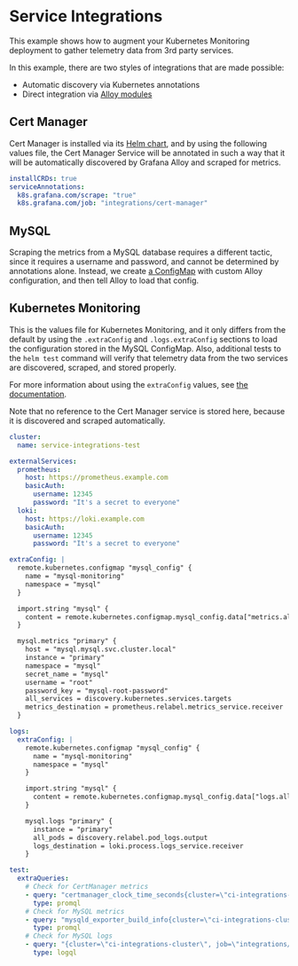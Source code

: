 # Service Integrations

This example shows how to augment your Kubernetes Monitoring deployment to gather telemetry data from 3rd party services.

In this example, there are two styles of integrations that are made possible:

-   Automatic discovery via Kubernetes annotations
-   Direct integration via [Alloy modules](https://grafana.com/docs/alloy/latest/concepts/modules/)

## Cert Manager

Cert Manager is installed via its [Helm chart](https://cert-manager.io/docs/installation/helm/), and by using the
following values file, the Cert Manager Service will be annotated in such a way that it will be automatically discovered
by Grafana Alloy and scraped for metrics.

```yaml
installCRDs: true
serviceAnnotations:
  k8s.grafana.com/scrape: "true"
  k8s.grafana.com/job: "integrations/cert-manager"
```

## MySQL

Scraping the metrics from a MySQL database requires a different tactic, since it requires a username and password, and
cannot be determined by annotations alone. Instead, we create [a ConfigMap](mysql-config.yaml) with custom Alloy configuration, and
then tell Alloy to load that config.

## Kubernetes Monitoring

This is the values file for Kubernetes Monitoring, and it only differs from the default by using the `.extraConfig` and
`.logs.extraConfig` sections to load the configuration stored in the MySQL ConfigMap. Also, additional tests to the
`helm test` command will verify that telemetry data from the two services are discovered, scraped, and stored properly.

For more information about using the `extraConfig` values, see [the documentation](../../UsingExtraConfig.md).

Note that no reference to the Cert Manager service is stored here, because it is discovered and scraped automatically.

```yaml
cluster:
  name: service-integrations-test

externalServices:
  prometheus:
    host: https://prometheus.example.com
    basicAuth:
      username: 12345
      password: "It's a secret to everyone"
  loki:
    host: https://loki.example.com
    basicAuth:
      username: 12345
      password: "It's a secret to everyone"

extraConfig: |
  remote.kubernetes.configmap "mysql_config" {
    name = "mysql-monitoring"
    namespace = "mysql"
  }

  import.string "mysql" {
    content = remote.kubernetes.configmap.mysql_config.data["metrics.alloy"]
  }

  mysql.metrics "primary" {
    host = "mysql.mysql.svc.cluster.local"
    instance = "primary"
    namespace = "mysql"
    secret_name = "mysql"
    username = "root"
    password_key = "mysql-root-password"
    all_services = discovery.kubernetes.services.targets
    metrics_destination = prometheus.relabel.metrics_service.receiver
  }

logs:
  extraConfig: |
    remote.kubernetes.configmap "mysql_config" {
      name = "mysql-monitoring"
      namespace = "mysql"
    }

    import.string "mysql" {
      content = remote.kubernetes.configmap.mysql_config.data["logs.alloy"]
    }

    mysql.logs "primary" {
      instance = "primary"
      all_pods = discovery.relabel.pod_logs.output
      logs_destination = loki.process.logs_service.receiver
    }

test:
  extraQueries:
    # Check for CertManager metrics
    - query: "certmanager_clock_time_seconds{cluster=\"ci-integrations-cluster\"}"
      type: promql
    # Check for MySQL metrics
    - query: "mysqld_exporter_build_info{cluster=\"ci-integrations-cluster\"}"
      type: promql
    # Check for MySQL logs
    - query: "{cluster=\"ci-integrations-cluster\", job=\"integrations/mysql\"}"
      type: logql
```

